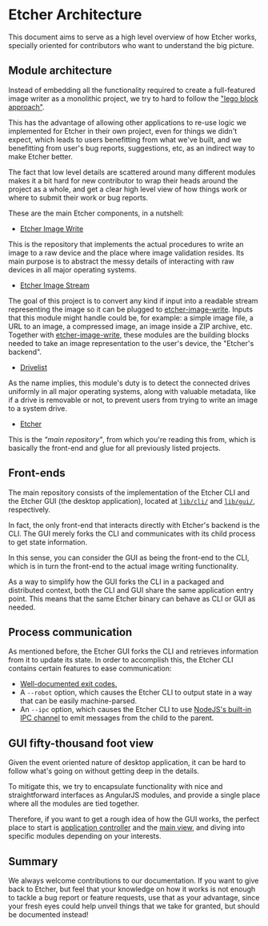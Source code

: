 Etcher Architecture
===================

This document aims to serve as a high level overview of how Etcher works, specially oriented for contributors who want to understand the big picture.

Module architecture
-------------------

Instead of embedding all the functionality required to create a full-featured image writer as a monolithic project, we try to hard to follow the ["lego block approach"](https://github.com/sindresorhus/ama/issues/10#issuecomment-117766328).

This has the advantage of allowing other applications to re-use logic we implemented for Etcher in their own project, even for things we didn't expect, which leads to users benefitting from what we've built, and we benefitting from user's bug reports, suggestions, etc, as an indirect way to make Etcher better.

The fact that low level details are scattered around many different modules makes it a bit hard for new contributor to wrap their heads around the project as a whole, and get a clear high level view of how things work or where to submit their work or bug reports.

These are the main Etcher components, in a nutshell:

- [Etcher Image Write](https://github.com/resin-io-modules/etcher-image-write)

This is the repository that implements the actual procedures to write an image to a raw device and the place where image validation resides. Its main purpose is to abstract the messy details of interacting with raw devices in all major operating systems.

- [Etcher Image Stream](https://github.com/resin-io-modules/etcher-image-stream)

The goal of this project is to convert any kind if input into a readable stream representing the image so it can be plugged to [etcher-image-write](https://github.com/resin-io-modules/etcher-image-write). Inputs that this module might handle could be, for example: a simple image file, a URL to an image, a compressed image, an image inside a ZIP archive, etc. Together with [etcher-image-write](https://github.com/resin-io-modules/etcher-image-write), these modules are the building blocks needed to take an image representation to the user's device, the "Etcher's backend".

- [Drivelist](https://github.com/resin-io-modules/drivelist)

As the name implies, this module's duty is to detect the connected drives uniformly in all major operating systems, along with valuable metadata, like if a drive is removable or not, to prevent users from trying to write an image to a system drive.

- [Etcher](https://github.com/resin-io/etcher)

This is the *"main repository"*, from which you're reading this from, which is basically the front-end and glue for all previously listed projects.

Front-ends
----------

The main repository consists of the implementation of the Etcher CLI and the Etcher GUI (the desktop application), located at [`lib/cli/`](https://github.com/resin-io/etcher/tree/master/lib/cli) and [`lib/gui/`](https://github.com/resin-io/etcher/tree/master/lib/gui), respectively.

In fact, the only front-end that interacts directly with Etcher's backend is the CLI. The GUI merely forks the CLI and communicates with its child process to get state information. 

In this sense, you can consider the GUI as being the front-end to the CLI, which is in turn the front-end to the actual image writing functionality.

As a way to simplify how the GUI forks the CLI in a packaged and distributed context, both the CLI and GUI share the same application entry point. This means that the same Etcher binary can behave as CLI or GUI as needed.

## Process communication

As mentioned before, the Etcher GUI forks the CLI and retrieves information from it to update its state. In order to accomplish this, the Etcher CLI contains certain features to ease communication:

- [Well-documented exit codes.](https://github.com/resin-io/etcher/blob/master/lib/src/exit-codes.js)
- A `--robot` option, which causes the Etcher CLI to output state in a way that can be easily machine-parsed.
- An `--ipc` option, which causes the Etcher CLI to use [NodeJS's built-in IPC channel](https://nodejs.org/api/child_process.html#child_process_child_send_message_sendhandle_options_callback) to emit messages from the child to the parent.

GUI fifty-thousand foot view
----------------------------

Given the event oriented nature of desktop application, it can be hard to follow what's going on without getting deep in the details.

To mitigate this, we try to encapsulate functionality with nice and straightforward interfaces as AngularJS modules, and provide a single place where all the modules are tied together.

Therefore, if you want to get a rough idea of how the GUI works, the perfect place to start is [application controller](https://github.com/resin-io/etcher/blob/master/lib/gui/app.js) and the [main view](https://github.com/resin-io/etcher/blob/master/lib/gui/partials/main.html), and diving into specific modules depending on your interests.

Summary
-------

We always welcome contributions to our documentation. If you want to give back to Etcher, but feel that your knowledge on how it works is not enough to tackle a bug report or feature requests, use that as your advantage, since your fresh eyes could help unveil things that we take for granted, but should be documented instead!
